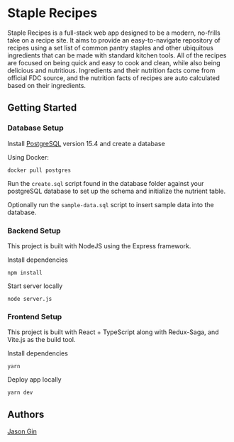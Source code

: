 # Staple Recipes

Staple Recipes is a full-stack web app designed to be a modern, no-frills take on a recipe site. It aims to provide an easy-to-navigate repository of recipes using a set list of common pantry staples and other ubiquitous ingredients that can be made with standard kitchen tools. All of the recipes are focused on being quick and easy to cook and clean, while also being delicious and nutritious. Ingredients and their nutrition facts come from official FDC source, and the nutrition facts of recipes are auto calculated based on their ingredients.

## Getting Started

### Database Setup

Install [PostgreSQL](https://www.postgresql.org/) version 15.4 and create a database

Using Docker:
```
docker pull postgres
```

Run the `create.sql` script found in the database folder against your postgreSQL database to set up the schema and initialize the nutrient table.

Optionally run the `sample-data.sql` script to insert sample data into the database.

### Backend Setup

This project is built with NodeJS using the Express framework. 

Install dependencies

```
npm install
```

Start server locally

```
node server.js
```

### Frontend Setup

This project is built with React + TypeScript along with Redux-Saga, and Vite.js as the build tool.

Install dependencies

```
yarn
```

Deploy app locally

```
yarn dev
```

## Authors

[Jason Gin](https://github.com/GJason88)
